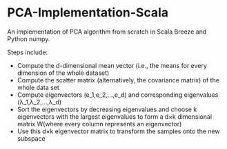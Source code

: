 # PCA-Implementation-Scala

An implementation of PCA algorithm from scratch in Scala Breeze and Python numpy. 

Steps include:

* Compute the d-dimensional mean vector (i.e., the means for every dimension of the whole dataset)
* Compute the scatter matrix (alternatively, the covariance matrix) of the whole data set
* Compute eigenvectors (e_1,e_2,...,e_d) and corresponding eigenvalues (λ_1,λ_2,...,λ_d)
* Sort the eigenvectors by decreasing eigenvalues and choose k eigenvectors with the largest eigenvalues to form a d×k dimensional matrix W(where every column represents an eigenvector)
* Use this d×k eigenvector matrix to transform the samples onto the new subspace
